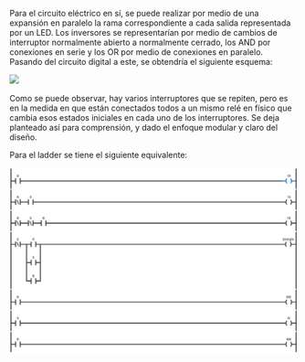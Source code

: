 Para el circuito eléctrico en sí, se puede realizar por medio de una expansión en paralelo la rama correspondiente a cada salida representada por un LED. Los inversores se representarían por medio de cambios de interruptor normalmente abierto a normalmente cerrado, los AND por conexiones en serie y los OR por medio de conexiones en paralelo. Pasando del circuito digital a este, se obtendría el siguiente esquema:

![](Imagenes/Circuito%20físico.png)

Como se puede observar, hay varios interruptores que se repiten, pero es en la medida en que están conectados todos a un mismo relé en físico que cambia esos estados iniciales en cada uno de los interruptores. Se deja planteado así para comprensión, y dado el enfoque modular y claro del diseño.

Para el ladder se tiene el siguiente equivalente:

![](Imagenes/Ladder_base.png)